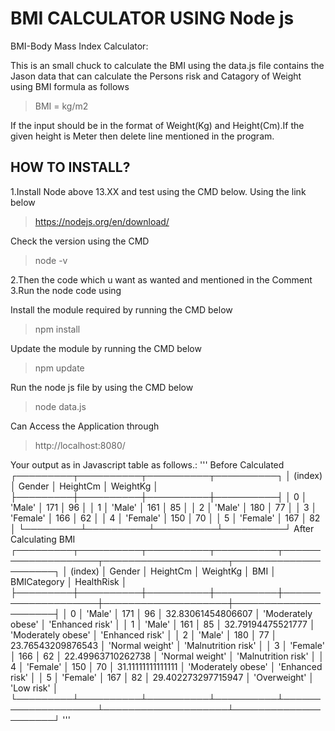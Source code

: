 # BMI CALCULATOR USING Node js

BMI-Body Mass Index Calculator:

This is an small chuck to calculate the BMI using the  data.js file contains the Jason data that can calculate the Persons risk and Catagory of Weight using BMI formula as follows

> BMI = kg/m2

If the input should be in the format of Weight(Kg) and Height(Cm).If the given height is Meter then delete line mentioned in the program.
 

## HOW TO INSTALL?

1.Install Node above 13.XX and test using the CMD below.
   Using the link below
   
  >https://nodejs.org/en/download/
   
   Check the version using the CMD
   
   >node -v

2.Then the code which u want as wanted and mentioned in the Comment
3.Run the node code using

Install the module required by running the CMD below

>npm install

Update the module by running the CMD below

>npm update   

Run the node js file by using the CMD below

>node data.js


Can Access the Application through

>http://localhost:8080/


Your output as in Javascript table as follows.:
'''
Before Calculated
┌─────────┬──────────┬──────────┬──────────┐
│ (index) │  Gender  │ HeightCm │ WeightKg │
├─────────┼──────────┼──────────┼──────────┤
│    0    │  'Male'  │   171    │    96    │
│    1    │  'Male'  │   161    │    85    │
│    2    │  'Male'  │   180    │    77    │
│    3    │ 'Female' │   166    │    62    │
│    4    │ 'Female' │   150    │    70    │
│    5    │ 'Female' │   167    │    82    │
└─────────┴──────────┴──────────┴──────────┘
After Calculating BMI
┌─────────┬──────────┬──────────┬──────────┬────────────────────┬────────────────────┬─────────────────────┐
│ (index) │  Gender  │ HeightCm │ WeightKg │        BMI         │    BMICategory     │     HealthRisk      │
├─────────┼──────────┼──────────┼──────────┼────────────────────┼────────────────────┼─────────────────────┤
│    0    │  'Male'  │   171    │    96    │ 32.83061454806607  │ 'Moderately obese' │   'Enhanced risk'   │
│    1    │  'Male'  │   161    │    85    │ 32.79194475521777  │ 'Moderately obese' │   'Enhanced risk'   │
│    2    │  'Male'  │   180    │    77    │ 23.76543209876543  │  'Normal weight'   │ 'Malnutrition risk' │
│    3    │ 'Female' │   166    │    62    │ 22.49963710262738  │  'Normal weight'   │ 'Malnutrition risk' │
│    4    │ 'Female' │   150    │    70    │ 31.11111111111111  │ 'Moderately obese' │   'Enhanced risk'   │
│    5    │ 'Female' │   167    │    82    │ 29.402273297715947 │    'Overweight'    │     'Low risk'      │
└─────────┴──────────┴──────────┴──────────┴────────────────────┴────────────────────┴─────────────────────┘
'''
